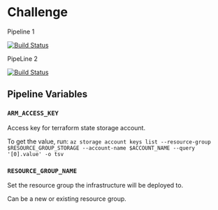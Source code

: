 # Challenge

Pipeline 1

[![Build Status](https://dev.azure.com/schepkebailey/challenge/_apis/build/status/Pipeline%201?branchName=master)](https://dev.azure.com/schepkebailey/challenge/_build/latest?definitionId=4&branchName=master)

PipeLine 2

[![Build Status](https://dev.azure.com/schepkebailey/challenge/_apis/build/status/Pipeline%202?branchName=master)](https://dev.azure.com/schepkebailey/challenge/_build/latest?definitionId=5&branchName=master)

## Pipeline Variables

### `ARM_ACCESS_KEY`
Access key for terraform state storage account.

To get the value, run: `az storage account keys list --resource-group $RESOURCE_GROUP_STORAGE --account-name $ACCOUNT_NAME --query '[0].value' -o tsv`

### `RESOURCE_GROUP_NAME`
Set the resource group the infrastructure will be deployed to.

Can be a new or existing resource group.